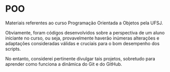 # POO
 Materiais referentes ao curso Programação Orientada a Objetos pela UFSJ.

 Obviamente, foram códigos desenvolvidos sobre a perspectiva de um aluno iniciante no curso, ou seja, provavelmente haverão inúmeras alterações e adaptações consideradas válidas e cruciais para o bom desempenho dos scripts. 

 No entanto, considerei pertinente divulgar tais projetos, sobretudo para aprender como funciona a dinâmica do Git e do GitHub.
